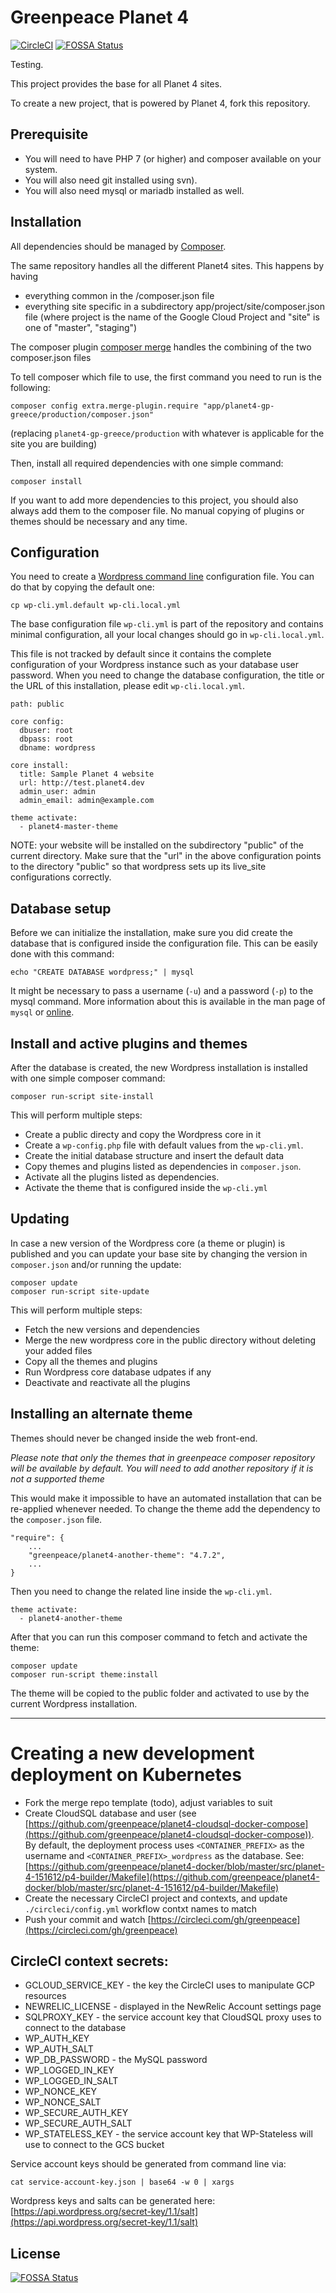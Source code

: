# Greenpeace Planet 4

 [![CircleCI](https://circleci.com/gh/greenpeace/planet4-base-fork/tree/develop.svg?style=shield)](https://circleci.com/gh/greenpeace/planet4-base-fork/tree/develop)
[![FOSSA Status](https://app.fossa.io/api/projects/git%2Bgithub.com%2Fgreenpeace%2Fplanet4-base-fork.svg?type=shield)](https://app.fossa.io/projects/git%2Bgithub.com%2Fgreenpeace%2Fplanet4-base-fork?ref=badge_shield)

Testing.

This project provides the base for all Planet 4 sites.

To create a new project, that is powered by Planet 4, fork this repository.

## Prerequisite

-   You will need to have PHP 7 (or higher) and composer available on your system.
-   You will also need git installed
using svn).
-   You will also need mysql or mariadb installed as well.

## Installation
All dependencies should be managed by [Composer](http://getcomposer.org).

The same repository handles all the different Planet4 sites. This happens by having
- everything common in the /composer.json file
- everything site specific in a subdirectory app/project/site/composer.json file
(where project is the name of the Google Cloud Project and "site" is one of "master", "staging")

The composer plugin [composer merge](https://packagist.org/packages/wikimedia/composer-merge-plugin) handles the combining of the two composer.json files

To tell composer which file to use, the first command you need to run is the following:
```
composer config extra.merge-plugin.require "app/planet4-gp-greece/production/composer.json"

```
(replacing `planet4-gp-greece/production` with whatever is applicable for the site you are building)

Then, install all required dependencies with one simple command:
```
composer install
```

If you want to add more dependencies to this project, you should also always
add them to the composer file. No manual copying of plugins or themes should be
necessary and any time.

## Configuration
You need to create a [Wordpress command line](http://wp-cli.org/) configuration file.
You can do that by copying the default one:
```
cp wp-cli.yml.default wp-cli.local.yml
```

The base configuration file `wp-cli.yml` is part of the repository and contains minimal
configuration, all your local changes should go in `wp-cli.local.yml`.

This file is not tracked by default since it contains the complete configuration of
your Wordpress instance such as your database user password. When you need to change
the database configuration, the title or the URL of this
installation, please edit `wp-cli.local.yml`.
```
path: public

core config:
  dbuser: root
  dbpass: root
  dbname: wordpress

core install:
  title: Sample Planet 4 website
  url: http://test.planet4.dev
  admin_user: admin
  admin_email: admin@example.com

theme activate:
  - planet4-master-theme
```

NOTE: your website will be installed on the subdirectory "public" of the current
directory. Make sure that the "url" in the above configuration points to the
directory "public" so that wordpress sets up its live_site configurations correctly.

## Database setup
Before we can initialize the installation, make sure you did create the database
that is configured inside the configuration file. This can be easily done with this
command:
```
echo "CREATE DATABASE wordpress;" | mysql
```
It might be necessary to pass a username (`-u`) and a password (`-p`) to the
mysql command.
More information about this is available in the man page of `mysql` or
[online](https://dev.mysql.com/doc/refman/5.7/en/mysql-command-options.html).


## Install and active plugins and themes
After the database is created, the new Wordpress installation is installed with
one simple composer command:
```
composer run-script site-install
```

This will perform multiple steps:
-   Create a public directy and copy the Wordpress core in it
-   Create a `wp-config.php` file with default values from the `wp-cli.yml`.
-   Create the initial database structure and insert the default data
-   Copy themes and plugins listed as dependencies in `composer.json`.
-   Activate all the plugins listed as dependencies.
-   Activate the theme that is configured inside the `wp-cli.yml`

## Updating
In case a new version of the Wordpress core (a theme or plugin) is published and
you can update your base site by changing the version in `composer.json` and/or
running the update:
```
composer update
composer run-script site-update
```

This will perform multiple steps:
-   Fetch the new versions and dependencies
-   Merge the new wordpress core in the public directory without deleting your added files
-   Copy all the themes and plugins
-   Run Wordpress core database udpates if any
-   Deactivate and reactivate all the plugins

## Installing an alternate theme
Themes should never be changed inside the web front-end.

_Please note that only the themes that in greenpeace composer repository will be
available by default. You will need to add another repository if it is not a
supported theme_

This would make it impossible to have an automated installation that can be
re-applied whenever needed. To change the theme add the dependency to the
`composer.json` file.
```
"require": {
    ...
    "greenpeace/planet4-another-theme": "4.7.2",
    ...
}
```

Then you need to change the related line inside the `wp-cli.yml`.
```
theme activate:
  - planet4-another-theme
```

After that you can run this composer command to fetch and activate the theme:
```
composer update
composer run-script theme:install
```
The theme will be copied to the public folder and activated to use by the current
Wordpress installation.

---

# Creating a new development deployment on Kubernetes

-  Fork the merge repo template (todo), adjust variables to suit
-  Create CloudSQL database and user (see [https://github.com/greenpeace/planet4-cloudsql-docker-compose](https://github.com/greenpeace/planet4-cloudsql-docker-compose)). By default, the deployment process uses `<CONTAINER_PREFIX>` as the username and `<CONTAINER_PREFIX>_wordpress` as the database. See: [https://github.com/greenpeace/planet4-docker/blob/master/src/planet-4-151612/p4-builder/Makefile](https://github.com/greenpeace/planet4-docker/blob/master/src/planet-4-151612/p4-builder/Makefile)
-  Create the necessary CircleCI project and contexts, and update `./circleci/config.yml` workflow contxt names to match
-  Push your commit and watch [https://circleci.com/gh/greenpeace](https://circleci.com/gh/greenpeace)


## CircleCI context secrets:
- GCLOUD_SERVICE_KEY - the key the CircleCI uses to manipulate GCP resources
- NEWRELIC_LICENSE - displayed in the NewRelic Account settings page
- SQLPROXY_KEY - the service account key that CloudSQL proxy uses to connect to the database
- WP_AUTH_KEY
- WP_AUTH_SALT
- WP_DB_PASSWORD - the MySQL password
- WP_LOGGED_IN_KEY
- WP_LOGGED_IN_SALT
- WP_NONCE_KEY
- WP_NONCE_SALT
- WP_SECURE_AUTH_KEY
- WP_SECURE_AUTH_SALT
- WP_STATELESS_KEY - the service account key that WP-Stateless will use to connect to the GCS bucket

Service account keys should be generated from command line via:
```
cat service-account-key.json | base64 -w 0 | xargs
```

Wordpress keys and salts can be generated here: [https://api.wordpress.org/secret-key/1.1/salt](https://api.wordpress.org/secret-key/1.1/salt)

## License
[![FOSSA Status](https://app.fossa.io/api/projects/git%2Bgithub.com%2Fgreenpeace%2Fplanet4-base-fork.svg?type=large)](https://app.fossa.io/projects/git%2Bgithub.com%2Fgreenpeace%2Fplanet4-base-fork?ref=badge_large)